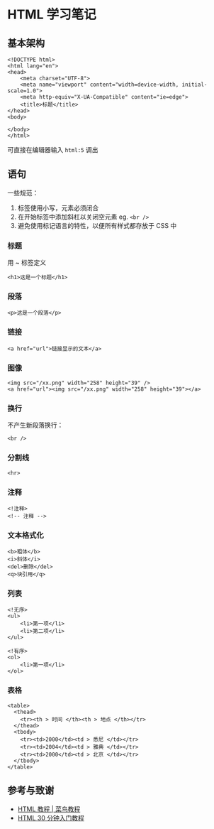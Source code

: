 # HTML 学习笔记

## 基本架构

```markup
<!DOCTYPE html>
<html lang="en">
<head>
    <meta charset="UTF-8">
    <meta name="viewport" content="width=device-width, initial-scale=1.0">
    <meta http-equiv="X-UA-Compatible" content="ie=edge">
    <title>标题</title>
</head>
<body>
    
</body>
</html>
```

可直接在编辑器输入 `html:5` 调出

## 语句

一些规范：

1. 标签使用小写，元素必须闭合
2. 在开始标签中添加斜杠以关闭空元素  eg. `<br />`
3. 避免使用标记语言的特性，以便所有样式都存放于 CSS 中

### 标题

用 ~ 标签定义

```markup
<h1>这是一个标题</h1>
```

### 段落

```markup
<p>这是一个段落</p>
```

### 链接

```markup
<a href="url">链接显示的文本</a>
```

### 图像

```markup
<img src="/xx.png" width="258" height="39" />
<a href="url"><img src="/xx.png" width="258" height="39"></a>
```

### 换行

不产生新段落换行：

```markup
<br />
```

### 分割线

```markup
<hr>
```

### 注释

```markup
<!注释>
<!-- 注释 -->
```

### 文本格式化

```markup
<b>粗体</b>
<i>斜体</i>
<del>删除</del>
<q>块引用</q>
```

### 列表

```markup
<!无序>
<ul>
    <li>第一项</li>
    <li>第二项</li>
</ul>

<!有序>
<ol>
    <li>第一项</li>    
</ol>
```

### 表格

```text
<table>
  <thead>
    <tr><th > 时间 </th><th > 地点 </th></tr>
  </thead>
  <tbody>
    <tr><td>2000</td><td > 悉尼 </td></tr>
    <tr><td>2004</td><td > 雅典 </td></tr>
    <tr><td>2000</td><td > 北京 </td></tr>
  </tbody>
</table>
```

## 参考与致谢

* [HTML 教程 \| 菜鸟教程](http://www.runoob.com/html/html-tutorial.html)
* [HTML 30 分钟入门教程](http://deerchao.net/tutorials/html/html.htm)

